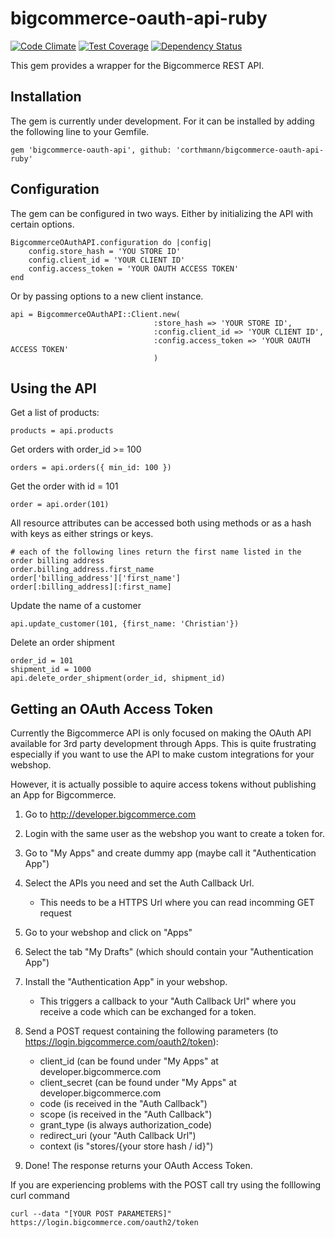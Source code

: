 bigcommerce-oauth-api-ruby
==========================
[![Code Climate](https://codeclimate.com/github/corthmann/bigcommerce-oauth-api-ruby/badges/gpa.svg)](https://codeclimate.com/github/corthmann/bigcommerce-oauth-api-ruby)
[![Test Coverage](https://codeclimate.com/github/corthmann/bigcommerce-oauth-api-ruby/badges/coverage.svg)](https://codeclimate.com/github/corthmann/bigcommerce-oauth-api-ruby)
[![Dependency Status](https://gemnasium.com/corthmann/bigcommerce-oauth-api-ruby.svg)](https://gemnasium.com/corthmann/bigcommerce-oauth-api-ruby)

This gem provides a wrapper for the Bigcommerce REST API.

Installation
-------------
The gem is currently under development. For it can be installed by adding the following line to your Gemfile.
```
gem 'bigcommerce-oauth-api', github: 'corthmann/bigcommerce-oauth-api-ruby'
```

Configuration
-------------
The gem can be configured in two ways. Either by initializing the API with certain options.
```
BigcommerceOAuthAPI.configuration do |config|
    config.store_hash = 'YOU STORE ID'
    config.client_id = 'YOUR CLIENT ID'
    config.access_token = 'YOUR OAUTH ACCESS TOKEN'
end
```

Or by passing options to a new client instance.
```
api = BigcommerceOAuthAPI::Client.new(
                                :store_hash => 'YOUR STORE ID',
                                :config.client_id => 'YOUR CLIENT ID',
                                :config.access_token => 'YOUR OAUTH ACCESS TOKEN'
                                )
```

Using the API
-------------
Get a list of products:
```
products = api.products
```
Get orders with order_id >= 100
```
orders = api.orders({ min_id: 100 })
```
Get the order with id = 101
```
order = api.order(101)
```
All resource attributes can be accessed both using methods or as a hash with keys as either strings or keys.
```
# each of the following lines return the first name listed in the order billing address
order.billing_address.first_name
order['billing_address']['first_name']
order[:billing_address][:first_name]
```
Update the name of a customer
```
api.update_customer(101, {first_name: 'Christian'})
```
Delete an order shipment
```
order_id = 101
shipment_id = 1000
api.delete_order_shipment(order_id, shipment_id)
```

Getting an OAuth Access Token
-------------
Currently the Bigcommerce API is only focused on making the OAuth API available for 3rd party development through Apps.
This is quite frustrating especially if you want to use the API to make custom integrations for your webshop.

However, it is actually possible to aquire access tokens without publishing an App for Bigcommerce.

1.  Go to http://developer.bigcommerce.com

2.  Login with the same user as the webshop you want to create a token for.

3.  Go to "My Apps" and create dummy app (maybe call it "Authentication App")

4.  Select the APIs you need and set the Auth Callback Url.
    * This needs to be a HTTPS Url where you can read incomming GET request

5.  Go to your webshop and click on "Apps"

6.  Select the tab "My Drafts" (which should contain your "Authentication App")

7.  Install the "Authentication App" in your webshop.
    * This triggers a callback to your "Auth Callback Url" where you receive a code which can be exchanged for a token.

8.  Send a POST request containing the following parameters (to https://login.bigcommerce.com/oauth2/token):
    * client_id (can be found under "My Apps" at developer.bigcommerce.com
    * client_secret (can be found under "My Apps" at developer.bigcommerce.com
    * code (is received in the "Auth Callback")
    * scope (is received in the "Auth Callback")
    * grant_type (is always authorization_code)
    * redirect_uri (your "Auth Callback Url")
    * context (is "stores/{your store hash / id}")

9.  Done! The response returns your OAuth Access Token.

If you are experiencing problems with the POST call try using the folllowing curl command
```
curl --data "[YOUR POST PARAMETERS]" https://login.bigcommerce.com/oauth2/token
```
